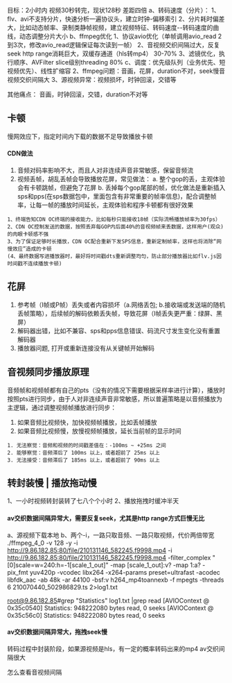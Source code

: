目标：2小时内 视频30秒转完，现状128秒 差距四倍
a、转码速度（分片）：
    1、flv、avi不支持分片，快速分析一遍协议头，建立时钟-偏移索引
    2、分片耗时偏差大，比如动态帧率、录制类静帧视频，建立视频特征、转码速度--转码速度的曲线，动态调整分片大小
b、ffmpeg优化
    1、协议avio优化（单帧调用avio_read 2到3次，修改avio_read逻辑保证每次读到一帧）
    2、音视频交织间隔过大，反复seek http range消耗巨大，双缓存通道（hls转mp4） 30-70%
    3、滤镜优化，执行顺序、AVFilter slice级别threading   80%
c、调度：优先级队列（业务优先、短视频优先）、线性扩缩容
2、ffmpeg问题：音画，花屏，duration不对，seek慢音视频交织间隔大 
3、源视频异常：视频损坏，时钟回滚，交错等

其他痛点：
音画，时钟回滚，交错，duration不对等


## 卡顿
慢网效应下，指定时间内下载的数据不足导致播放卡顿
#### CDN做法
1. 音频对码率影响不大，而且人对非连续声音非常敏感，保留音频流
2. 视频丢帧，胡乱丢帧会导致播放花屏，常见做法：
a. 整个gop的丢，主观体验会有卡顿跳帧，但避免了花屏
b. 丢掉每个gop尾部的帧，优化做法是重新插入sps和pps(在sps数据包中，里面包含有非常重要的帧率信息)，配合调整帧率，让每一帧的播放时间延长，主观体验和程序卡顿都有很好效果
```
1、终端告知CDN OC终端的接收能力，比如每秒只能接收18帧（实际流畅播放帧率为30fps）
2、CDN OC控制发送的数据，按照丢弃每GOP内后面40%的音视频帧来丢数据，这样用户(观众)的肉眼卡顿感不强
3、为了保证足够时长播放，CDN OC配合重新下发SPS信息，重新定制帧率，这样也将消除“网慢效应”造成的卡顿
(4、最终数据写进播放器时，最好将时间戳dts重新调整均匀，防止部分播放器比如flv.js因时间戳不连续播放卡顿)
```

## 花屏
1. 参考帧（I帧或P帧）丢失或者内容损坏（a.网络丢包; b.接收端或发送端的随机丢帧策略），后续帧的解码依赖丢失帧，导致花屏（I帧丢失更严重：绿屏、黑屏）
2. 解码器出错，比如不兼容、sps和pps信息错误、码流尺寸发生变化没有重置解码器
3. 播放器问题, 打开或重新连接没有从关键帧开始解码


## 音视频同步播放原理
音频帧和视频帧都有自己的pts（没有的情况下需要根据采样率进行计算），播放时按照pts进行同步，由于人对非连续声音非常敏感，所以普遍策略是以音频播放为主逻辑，通过调整视频帧播放进行同步：

1. 如果音频比视频快，加快视频帧播放，比如丢帧播放
2. 如果音频比视频慢，放慢视频帧播放，延长当前帧的显示时间

```
1. 无法察觉：音频和视频的时间戳差值在：-100ms ~ +25ms 之间
2. 能够察觉：音频滞后了 100ms 以上，或者超前了 25ms 以上
3. 无法接受：音频滞后了 185ms 以上，或者超前了 90ms 以上
```

## 转封装慢 | 播放拖动慢
1、一小时视频转封装转了七八个个小时
2、播放拖拽时缓冲半天
#### av交织数据间隔异常大，需要反复seek，尤其是http range方式巨慢无比
a、源视频下载本地
b、两个-i，一路只取音频、一路只取视频，代价两倍带宽
./ffmpeg_4_0 -v 128 -y -i http://9.86.182.85:80/file/210131146_582245.f9998.mp4  -i http://9.86.182.85:80/file/210131146_582245.f9998.mp4 -filter_complex "[0]scale=w=240:h=-1[scale_1_out]" -map [scale_1_out]:v? -map 1:a?  -pix_fmt yuv420p -vcodec libx264  -x264-params preset=ultrafast -acodec libfdk_aac -ab 48k  -ar 44100 -bsf:v h264_mp4toannexb -f mpegts -threads 6 210070440_502986829.ts 2>log1.txt

root@9.86.182.85#grep "Statistics" log1.txt |grep read
[AVIOContext @ 0x35c0540] Statistics: 948222080 bytes read, 0 seeks
[AVIOContext @ 0x35c56c0] Statistics: 948222080 bytes read, 0 seeks
#### av交织数据间隔异常大，拖拽seek慢 
转码过程中封装阶段，如果源视频是hls，有一定的概率转码出来的mp4 av交织间隔很大

怎么查看音视频间隔
